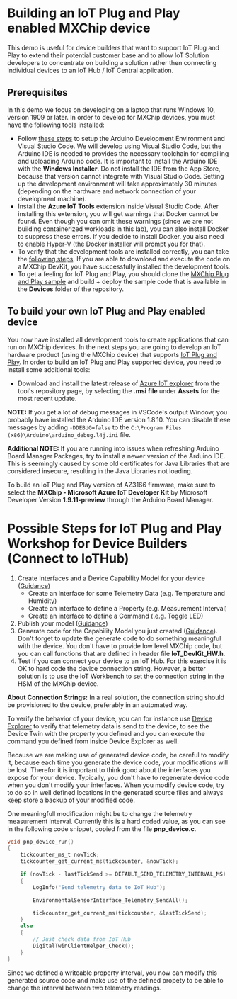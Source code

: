 # Building an IoT Plug and Play enabled MXChip device
This demo is useful for device builders that want to support IoT Plug and Play to extend their potential customer base and to allow IoT Solution developers to concentrate on building a solution rather then connecting individual devices to an IoT Hub / IoT Central application.
## Prerequisites
In this demo we focus on developing on a laptop that runs Windows 10, version 1909 or later. In order to develop for MXChip devices, you must have the following tools installed:
- Follow [these steps](https://docs.microsoft.com/en-us/azure/iot-hub/iot-hub-arduino-iot-devkit-az3166-get-started#prepare-the-development-environment) to setup the Arduino Development Environment and Visual Studio Code. We will develop using Visual Studio Code, but the Arduino IDE is needed to provides the necessary toolchain for compiling and uploading Arduino code. It is important to install the Arduino IDE with the **Windows Installer**. Do not install the IDE from the App Store, because that version cannot integrate with Visual Studio Code. Setting up the development environment will take approximately 30 minutes (depending on the hardware and network connection of your development machine).
- Install the **Azure IoT Tools** extension inside Visual Studio Code. After installing this extension, you will get warnings that Docker cannot be found. Even though you can omit these warnings (since we are not building containerized workloads in this lab), you can also install Docker to suppress these errors. If you decide to install Docker, you also need to enable Hyper-V (the Docker installer will prompt you for that).
- To verify that the development tools are installed correctly, you can take the [following steps](https://docs.microsoft.com/en-us/azure/iot-hub/iot-hub-arduino-iot-devkit-az3166-get-started#build-your-first-project). If you are able to download and execute the code on a MXChip DevKit, you have successfully installed the development tools.
- To get a feeling for IoT Plug and Play, you should clone the [MXChip Plug and Play sample](https://github.com/Azure-Samples/mxchip-iot-devkit-pnp) and build + deploy the sample code that is available in the **Devices** folder of the repository.
## To build your own IoT Plug and Play enabled device
You now have installed all development tools to create applications that can run on MXChip devices. In the next steps you are going to develop an IoT hardware product (using the MXChip device) that supports [IoT Plug and Play](https://docs.microsoft.com/en-us/azure/iot-pnp/overview-iot-plug-and-play#develop-an-iot-device-application). In order to build an IoT Plug and Play supported device, you need to install some additional tools:
- Download and install the latest release of [Azure IoT explorer](https://github.com/Azure/azure-iot-explorer/releases) from the tool's repository page, by selecting the **.msi file** under **Assets** for the most recent update.

**NOTE:** If you get a lot of debug messages in VSCode's output Window, you probably have installed the Arduino IDE version 1.8.10. You can disable these messages by adding `-DDEBUG=false` to the `C:\Program Files (x86)\Arduino\arduino_debug.l4j.ini` file.

**Additional NOTE:** If you are running into issues when refreshing Arduino Board Manager Packages, try to install a newer version of the Arduino IDE. This is seemingly caused by some old certificates for Java Libraries that are considered insecure, resulting in the Java Libraries not loading.

To build an IoT Plug and Play version of AZ3166 firmware, make sure to select the **MXChip - Microsoft Azure IoT Developer Kit** by Microsoft Developer Version **1.9.11-preview** through the Arduino Board Manager.

# Possible Steps for IoT Plug and Play Workshop for Device Builders (Connect to IoTHub)
1) Create Interfaces and a Device Capability Model for your device ([Guidance](https://docs.microsoft.com/en-us/azure/iot-pnp/tutorial-pnp-visual-studio-code#model-your-device))
   - Create an interface for some Telemetry Data (e.g. Temperature and Humidity)
   - Create an interface to define a Property (e.g. Measurement Interval)
   - Create an interface to define a Command (.e.g. Toggle LED)
1) Publish your model ([Guidance](https://docs.microsoft.com/en-us/azure/iot-pnp/tutorial-pnp-visual-studio-code#publish-the-model)) 
1) Generate code for the Capability Model you just created ([Guidance](https://docs.microsoft.com/en-us/azure/iot-pnp/tutorial-pnp-visual-studio-code#generate-code)). Don't forget to update the generate code to do something meaningful with the device. You don't have to provide low level MXChip code, but you can call functions that are defined in header file **IoT_DevKit_HW.h**. 
1) Test if you can connect your device to an IoT Hub. For this exercise it is OK to hard code the device connection string. However, a better solution is to use the IoT Workbench to set the connection string in the HSM of the MXChip device.

**About Connection Strings:** In a real solution, the connection string should be provisioned to the device, preferably in an automated way.

To verify the behavior of your device, you can for instance use [Device Explorer](https://github.com/Azure/azure-iot-sdk-csharp/tree/master/tools/DeviceExplorer) to verify that telemetry data is send to the device, to see the Device Twin with the property you defined and you can execute the command you defined from inside Device Explorer as well.

Because we are making use of generated device code, be careful to modify it, because each time you generate the device code, your modifications will be lost. Therefor it is important to think good about the interfaces you expose for your device. Typically, you don't have to regenerate device code when you don't modify your interfaces. When you modify device code, try to do so in well defined locations in the generated source files and always keep store a backup of your modified code.

One meaningfull modification might be to change the telemetry measurement interval. Currently this is a hard coded value, as you can see in the following code snippet, copied from the file **pnp_device.c**.

``` C
void pnp_device_run()
{
    tickcounter_ms_t nowTick;
    tickcounter_get_current_ms(tickcounter, &nowTick);

    if (nowTick - lastTickSend >= DEFAULT_SEND_TELEMETRY_INTERVAL_MS)
    {
        LogInfo("Send telemetry data to IoT Hub");

        EnvironmentalSensorInterface_Telemetry_SendAll();

        tickcounter_get_current_ms(tickcounter, &lastTickSend);
    }
    else
    {
        // Just check data from IoT Hub
        DigitalTwinClientHelper_Check();
    }
}
```

Since we defined a writeable property interval, you now can modify this generated source code and make use of the defined propety to be able to change the interval between two telemetry readings.